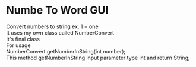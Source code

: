 # Numbe To Word GUI
Convert numbers to string ex. 1 = one<br />
It uses my own class called NumberConvert <br />
It's final class <br />
For usage <br />
NumberConvert.getNumberInString(int number); <br />
This method getNumberInString input parameter type int and return String;

